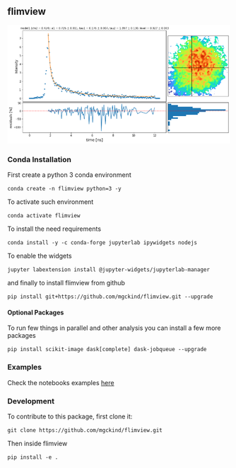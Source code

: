 ## flimview

![fig](figures/viz_sdt.png)

### Conda Installation

First create a python 3 conda environment

    conda create -n flimview python=3 -y

To activate such environment

    conda activate flimview

To install the need requirements

    conda install -y -c conda-forge jupyterlab ipywidgets nodejs

To enable the widgets

    jupyter labextension install @jupyter-widgets/jupyterlab-manager

and finally to install flimview from github

    pip install git+https://github.com/mgckind/flimview.git --upgrade

#### Optional Packages

To run few things in parallel and other analysis you can install a few more packages

    pip install scikit-image dask[complete] dask-jobqueue --upgrade


### Examples

Check the notebooks examples [here](notebooks/)

### Development

To contribute to this package, first clone it:

    git clone https://github.com/mgckind/flimview.git

Then inside flimview

    pip install -e .


